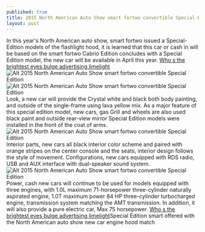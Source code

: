 ```yaml
---
published: true
title: 2015 North American Auto Show smart fortwo convertible Special Edition
layout: post
---
```

In this year\'s North American auto show, smart fortwo issued a Special-Edition models of the flashlight hood, it is learned that this car or cash in will be based on the smart fortwo Cabrio Edition concludes with a Special Edition model, the new car will be available in April this year. [Who s the brightest eyes bulge advertising limelight](http://nixcase.github.io/2016/03/26/who-s-the-brightest-eyes-bulge-advertising-limelight-bis.html)![Alt 2015 North American Auto Show smart fortwo convertible Special Edition](https://c2.staticflickr.com/8/7504/27518786020_7786d90c92.jpg)![Alt 2015 North American Auto Show smart fortwo convertible Special Edition](https://c2.staticflickr.com/8/7380/27186114403_da76ff70e8.jpg)Look, a new car will provide the Crystal white and black both body painting, and outside of the single-frame using lava yellow mix. As a major feature of this special edition model, new cars, gas Grill and wheels are also used black paint and outside rear-view mirror Special Edition models were installed in the front of the coat of arms.![Alt 2015 North American Auto Show smart fortwo convertible Special Edition](https://c2.staticflickr.com/8/7452/27518794700_b2aeab9f25.jpg)Interior parts, new cars all black interior color scheme and paired with orange stripes on the center console and the seats, interior design follows the style of movement. Configurations, new cars equipped with RDS radio, USB and AUX interface with dual-speaker sound system.![Alt 2015 North American Auto Show smart fortwo convertible Special Edition](https://c2.staticflickr.com/8/7133/27762783436_a650f9701b.jpg)Power, cash new cars will continue to be used for models equipped with three engines, with 1.0L maximum 71-horsepower three-cylinder naturally aspirated engine, 1.0T maximum power 84 HP three-cylinder turbocharged engine, transmission system matching the AMT transmission. In addition, it will also provide a pure electric car, Max 75 horsepower. [Who s the brightest eyes bulge advertising limelight](http://nixcase.github.io/2016/03/26/who-s-the-brightest-eyes-bulge-advertising-limelight-bis.html)Special Edition smart offered with the North American auto show new car engine hood match